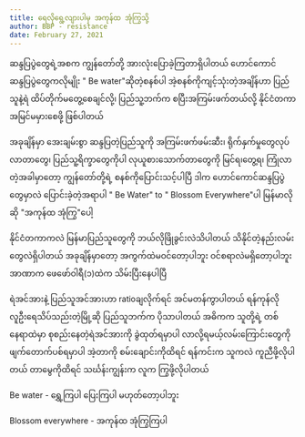 ```yaml
---
title: ရေလိုရွေ့လျားပါမှ အကုန်ထ အုံကြွသို့
author: BBP - resistance
date: February 27, 2021
---
```


ဆန္ဒပြပွဲတွေရဲ့အစက ကျွန်တော်တို့ အားလုံးပြောခဲ့ကြတာရှိပါတယ် ဟောင်ကောင်ဆန္ဒပြပွဲတွေကလိုမျိုး " Be water"ဆိုတဲ့စနစ်ပါ အဲ့စနစ်ကိုကျင့်သုံးတဲ့အချိန်ဟာ ပြည်သူနဲ့ရဲ ထိပ်တိုက်မတွေ့စေချင်လို့၊ ပြည်သူ့ဘက်က စပြီးအကြမ်းဖက်တယ်လို့ နိုင်ငံတကာအမြင်မမှားစေဖို့ ဖြစ်ပါတယ်

အခုချိန်မှာ အေးချမ်းစွာ ဆန္ဒပြတဲ့ပြည်သူကို အကြမ်းဖက်ဖမ်းဆီး၊ ရိုက်နှက်မှုတွေလုပ်လာတာတွေ၊ ပြည်သူ့ရိက္ခာတွေကိုပါ လုယူစားသောက်တာတွေကို မြင်ရ၊တွေ့ရ၊ ကြုံလာတဲ့အခါမှာတော့ ကျွန်တော်တို့ရဲ့ စနစ်ကိုပြောင်းသင့်ပါပြီ ဒါက ဟောင်ကောင်ဆန္ဒပြပွဲတွေမှာလဲ ပြောင်းခဲ့တဲ့အရာပါ " Be Water" to " Blossom Everywhere"ပါ မြန်မာလိုဆို "အကုန်ထ အုံကြွ"ပေါ့

နိုင်ငံတကာကလဲ မြန်မာပြည်သူတွေကို ဘယ်လိုဖြိုခွင်းလဲသိပါတယ် သိနိုင်တဲ့နည်းလမ်းတွေလဲရှိပါတယ် အခုချိန်မှာတော့ အကွက်ထဲမဝင်တော့ပါဘူး ဝင်စရာလဲမရှိတော့ပါဘူး အာဏာက ဖေဖော်ဝါရီ(၁)ထဲက သိမ်းပြီးနေပါပြီ

ရဲအင်အားနဲ့ ပြည်သူအင်အားဟာ ratioချလိုက်ရင် အင်မတန်ကွာပါတယ် ရန်ကုန်လို လူဦးရေသိပ်သည်းတဲ့မြို့ဆို ပြည်သူဘက်က ပိုသာပါတယ် အဓိကက သူတို့ရဲ့ တစ်နေရာထဲမှာ စုစည်းနေတဲ့ရဲအင်အားကို ခွဲထုတ်ရမှာပါ လာလို့ရမယ့်လမ်းကြောင်းတွေကို ဖျက်တောက်ပစ်ရမှာပါ အဲ့တာကို စမ်းချောင်းကိုထိရင် ရန်ကင်းက သူကလဲ ကူညီဖို့လိုပါတယ် တာမွေကိုထိရင် သင်္ဃန်းကျွန်းက လူက ကြွဖို့လိုပါတယ်

Be water - ရွှေ့ကြပါ ပြေးကြပါ မဟုတ်တော့ပါဘူး

Blossom everywhere - အကုန်ထ အုံကြွကြပါ
